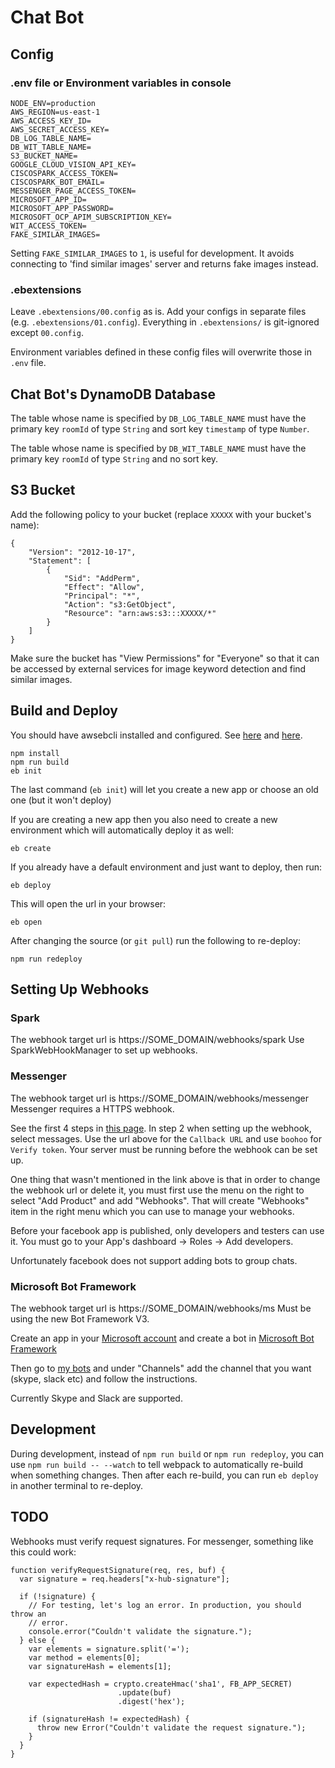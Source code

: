 # Chat Bot
## Config
### .env file or Environment variables in console
```
NODE_ENV=production
AWS_REGION=us-east-1
AWS_ACCESS_KEY_ID=
AWS_SECRET_ACCESS_KEY=
DB_LOG_TABLE_NAME=
DB_WIT_TABLE_NAME=
S3_BUCKET_NAME=
GOOGLE_CLOUD_VISION_API_KEY=
CISCOSPARK_ACCESS_TOKEN=
CISCOSPARK_BOT_EMAIL=
MESSENGER_PAGE_ACCESS_TOKEN=
MICROSOFT_APP_ID=
MICROSOFT_APP_PASSWORD=
MICROSOFT_OCP_APIM_SUBSCRIPTION_KEY=
WIT_ACCESS_TOKEN=
FAKE_SIMILAR_IMAGES=
```

Setting `FAKE_SIMILAR_IMAGES` to `1`, is useful for development. It avoids connecting to 'find similar images' server and returns fake images instead.

### .ebextensions
Leave `.ebextensions/00.config` as is. Add your configs in separate files (e.g. `.ebextensions/01.config`). Everything in `.ebextensions/` is git-ignored except `00.config`.

Environment variables defined in these config files will overwrite those in `.env` file.

## Chat Bot's DynamoDB Database
The table whose name is specified by `DB_LOG_TABLE_NAME` must have the primary key `roomId` of type `String` and sort key `timestamp` of type `Number`.

The table whose name is specified by `DB_WIT_TABLE_NAME` must have the primary key `roomId` of type `String` and no sort key.

## S3 Bucket
Add the following policy to your bucket (replace `XXXXX` with your bucket's name):
```
{
	"Version": "2012-10-17",
	"Statement": [
		{
			"Sid": "AddPerm",
			"Effect": "Allow",
			"Principal": "*",
			"Action": "s3:GetObject",
			"Resource": "arn:aws:s3:::XXXXX/*"
		}
	]
}
```
Make sure the bucket has "View Permissions" for "Everyone" so that it can be accessed by external services for image keyword detection and find similar images.

## Build and Deploy
You should have awsebcli installed and configured. See [here](http://docs.aws.amazon.com/elasticbeanstalk/latest/dg/eb-cli3-install.html) and [here](http://docs.aws.amazon.com/elasticbeanstalk/latest/dg/eb-cli3-configuration.html?shortFooter=true).
```
npm install
npm run build
eb init
```

The last command (`eb init`) will let you create a new app or choose an old one (but it won't deploy)

If you are creating a new app then you also need to create a new environment which will automatically deploy it as well:
```
eb create
```

If you already have a default environment and just want to deploy, then run:
```
eb deploy
```

This will open the url in your browser:
```
eb open
```

After changing the source (or `git pull`) run the following to re-deploy:
```
npm run redeploy
```

## Setting Up Webhooks
### Spark
The webhook target url is https://SOME_DOMAIN/webhooks/spark
Use SparkWebHookManager to set up webhooks.

### Messenger
The webhook target url is https://SOME_DOMAIN/webhooks/messenger
Messenger requires a HTTPS webhook.

See the first 4 steps in [this page](https://developers.facebook.com/docs/messenger-platform/quickstart). In step 2 when setting up the webhook, select messages. Use the url above for the `Callback URL` and use `boohoo` for `Verify token`. Your server must be running before the webhook can be set up.

One thing that wasn't mentioned in the link above is that in order to change the webhook url or delete it, you must first use the menu on the right to select "Add Product" and add "Webhooks". That will create "Webhooks" item in the right menu which you can use to manage your webhooks.

Before your facebook app is published, only developers and testers can use it. You must go to your App's dashboard -> Roles -> Add developers.

Unfortunately facebook does not support adding bots to group chats.

### Microsoft Bot Framework
The webhook target url is https://SOME_DOMAIN/webhooks/ms
Must be using the new Bot Framework V3.

Create an app in your [Microsoft account](https://apps.dev.microsoft.com) and create a bot in [Microsoft Bot Framework](https://dev.botframework.com/bots?id=botframework)

Then go to [my bots](https://dev.botframework.com/bots?id=botframework) and under "Channels" add the channel that you want (skype, slack etc) and follow the instructions.

Currently Skype and Slack are supported.

## Development
During development, instead of `npm run build` or `npm run redeploy`, you can use `npm run build -- --watch` to tell webpack to automatically re-build when something changes. Then after each re-build, you can run `eb deploy` in another terminal to re-deploy.

## TODO
Webhooks must verify request signatures. For messenger, something like this could work:
```
function verifyRequestSignature(req, res, buf) {
  var signature = req.headers["x-hub-signature"];

  if (!signature) {
    // For testing, let's log an error. In production, you should throw an
    // error.
    console.error("Couldn't validate the signature.");
  } else {
    var elements = signature.split('=');
    var method = elements[0];
    var signatureHash = elements[1];

    var expectedHash = crypto.createHmac('sha1', FB_APP_SECRET)
                        .update(buf)
                        .digest('hex');

    if (signatureHash != expectedHash) {
      throw new Error("Couldn't validate the request signature.");
    }
  }
}

```
